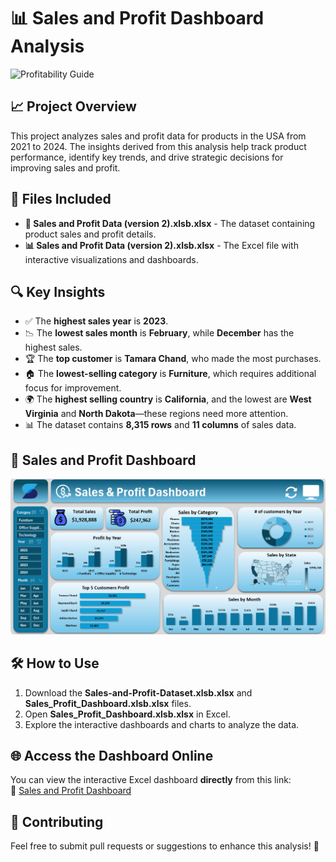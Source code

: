 # 📊 Sales and Profit Dashboard Analysis

![Profitability Guide](https://www.datarails.com/wp-content/uploads/2021/08/Profitability-Guide.png)

## 📈 Project Overview

This project analyzes sales and profit data for products in the USA from 2021 to 2024. The insights derived from this analysis help track product performance, identify key trends, and drive strategic decisions for improving sales and profit.

## 📁 Files Included
- **📄 Sales and Profit Data (version 2).xlsb.xlsx** - The dataset containing product sales and profit details.
- **📊 Sales and Profit Data (version 2).xlsb.xlsx** - The Excel file with interactive visualizations and dashboards.

## 🔍 Key Insights
- ✅ The **highest sales year** is **2023**.
- 📉 The **lowest sales month** is **February**, while **December** has the highest sales.
- 🏆 The **top customer** is **Tamara Chand**, who made the most purchases.
- 🏠 The **lowest-selling category** is **Furniture**, which requires additional focus for improvement.
- 🌍 The **highest selling country** is **California**, and the lowest are **West Virginia** and **North Dakota**—these regions need more attention.
- 📊 The dataset contains **8,315 rows** and **11 columns** of sales data.

## 📸 Sales and Profit Dashboard
![Sales and Profit Dashboard](https://github.com/7amzamagdi/Sales-profit-Analysis-using-Excel/blob/d8dfdf3f1ece5c4f7c6645d183fdb1b640558f65/Sales%20%26profit.png)

## 🛠 How to Use
1. Download the **Sales-and-Profit-Dataset.xlsb.xlsx** and **Sales_Profit_Dashboard.xlsb.xlsx** files.
2. Open **Sales_Profit_Dashboard.xlsb.xlsx** in Excel.
3. Explore the interactive dashboards and charts to analyze the data.

## 🌐 Access the Dashboard Online
You can view the interactive Excel dashboard **directly** from this link:  
🔗 [Sales and Profit Dashboard](https://engkfsedu-my.sharepoint.com/:x:/g/personal/hamza_652a_ai_kfs_edu_eg/ETHYE2-RPLNGli5YNE8JrkABfifLvc41e2PUV8hGRslSJw)

## 📢 Contributing
Feel free to submit pull requests or suggestions to enhance this analysis! 🚀
